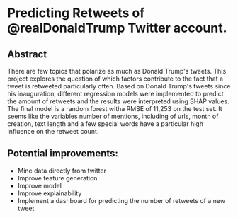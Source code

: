 #  Predicting Retweets of @realDonaldTrump Twitter account.

## Abstract

There are few topics that polarize as much as Donald Trump's tweets. This project explores the question of which factors contribute to the fact that a tweet is retweeted particularly often. Based on Donald Trump's tweets since his inauguration, different regression models were implemented to predict the amount of retweets and the results were interpreted using SHAP values. The final model is a random forest witha RMSE of 11,253 on the test set. It seems like the variables number of mentions, including of urls, month of creation, text length and a few special words have a particular high influence on the retweet count.


## Potential improvements:
* Mine data directly from twitter
* Improve feature generation
* Improve model
* Improve explainability
* Implement a dashboard for predicting the number of retweets of a new tweet
